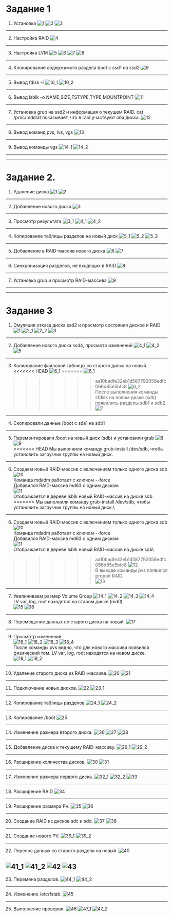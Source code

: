 # Задание 1

1. Установка
![1](https://user-images.githubusercontent.com/44519124/57974776-5949b900-79c6-11e9-9fe2-6673d617d0af.png)
![2](https://user-images.githubusercontent.com/44519124/57974780-6e264c80-79c6-11e9-8e34-281cbdbf3bbc.png)
![3](https://user-images.githubusercontent.com/44519124/57974781-6f577980-79c6-11e9-8ff2-34ec5c9de8fe.png)
---
2. Настройка RAID
![4](https://user-images.githubusercontent.com/44519124/57974782-7088a680-79c6-11e9-8107-f35ef494cb18.png)
---
3. Настройка LVM
![5](https://user-images.githubusercontent.com/44519124/57974783-71b9d380-79c6-11e9-9ded-eb73ca79e5e5.png)
![6](https://user-images.githubusercontent.com/44519124/57974784-72eb0080-79c6-11e9-9417-eba2770152fc.png)
![7](https://user-images.githubusercontent.com/44519124/57974786-74b4c400-79c6-11e9-9836-d2e47a875b55.png)
![8](https://user-images.githubusercontent.com/44519124/57974787-75e5f100-79c6-11e9-9e45-d8a7270e37f2.png)
---
4. Клонирование содержимого раздела boot с ssd1 на ssd2
![9](https://user-images.githubusercontent.com/44519124/57974862-1b4d9480-79c8-11e9-8140-a66b960060e0.png)
---
5. Вывод fdisk -l
![10_1](https://user-images.githubusercontent.com/44519124/57974790-77afb480-79c6-11e9-8b1b-bda80db9cb10.png)
![10_2](https://user-images.githubusercontent.com/44519124/57974792-7a120e80-79c6-11e9-84d1-15cfcd8bf3e7.png)
---
6. Вывод lsblk -o NAME,SIZE,FSTYPE,TYPE,MOUNTPOINT
![11](https://user-images.githubusercontent.com/44519124/57974908-acbd0680-79c8-11e9-96fe-403b3c3c49fe.png)
---
7. Установка grub на ssd2 и информация о текущем RAID. 
cat /proc/mdstat показывает, что в raid участвуют оба диска.
![12](https://user-images.githubusercontent.com/44519124/57974913-d24a1000-79c8-11e9-8091-c3cfe46b76c0.png)
---
8. Вывод команд pvs, lvs, vgs
![13](https://user-images.githubusercontent.com/44519124/57974948-5603fc80-79c9-11e9-9098-08f55b5149c3.png)
---
9. Вывод команды vgs
![14_1](https://user-images.githubusercontent.com/44519124/57974798-7ed6c280-79c6-11e9-852b-732fe842f4ec.png)
![14_2](https://user-images.githubusercontent.com/44519124/57974799-8007ef80-79c6-11e9-996e-eabfed0fd3af.png)
---
---
# Задание 2.
1. Удаление диска
![1](https://user-images.githubusercontent.com/44519124/57975211-a9784980-79cd-11e9-89a7-e07fb071530f.png)
![2](https://user-images.githubusercontent.com/44519124/57975212-aa10e000-79cd-11e9-82d3-16e838a15fb9.png)
---
2. Добавление нового диска
![3](https://user-images.githubusercontent.com/44519124/57975237-d62c6100-79cd-11e9-9abe-e6904bc32dd4.png)
---
3. Просмотр результата
![3_1](https://user-images.githubusercontent.com/44519124/57980785-2e984880-7a38-11e9-9275-8c7d79a666e5.png)
![4_1](https://user-images.githubusercontent.com/44519124/57975246-f2300280-79cd-11e9-8ee0-28bd40e7da72.png)
![4_2](https://user-images.githubusercontent.com/44519124/57975220-ad0bd080-79cd-11e9-82e6-1c699d480a28.png)
---
4. Копирование таблицы разделов на новый диск
![5_1](https://user-images.githubusercontent.com/44519124/57975332-67e89e00-79cf-11e9-8d5f-c2cec819046c.png)
![5_2](https://user-images.githubusercontent.com/44519124/57975222-af6e2a80-79cd-11e9-874f-80d4179d4737.png)
![5_3](https://user-images.githubusercontent.com/44519124/57975265-3e7b4280-79ce-11e9-9b3d-7884befe7395.png)
---
5. Добавление в RAID-массив нового диска
![6](https://user-images.githubusercontent.com/44519124/57975268-5b177a80-79ce-11e9-84c3-17e5d6b7be0c.png)
![7](https://user-images.githubusercontent.com/44519124/57975273-73879500-79ce-11e9-9a4f-ccfa76e1999a.png)
---
6. Синхронизация разделов, не входящих в RAID
![8](https://user-images.githubusercontent.com/44519124/57975226-b39a4800-79cd-11e9-992f-f0f85dadbb15.png)
---
7. Установка grub и просмотр RAID-массива
![9](https://user-images.githubusercontent.com/44519124/57975280-9023cd00-79ce-11e9-9017-24942b4c0cad.png)
---
---
# Задание 3
1. Эмуляция отказа диска ssd2 и просмотр состояния дисков и RAID
![1](https://user-images.githubusercontent.com/44519124/57985913-77232680-7a77-11e9-9901-3d94f13fb6a9.png)
![2_1](https://user-images.githubusercontent.com/44519124/57985916-7ab6ad80-7a77-11e9-9a0c-1181f26834e4.png)
![2_2](https://user-images.githubusercontent.com/44519124/57985917-7b4f4400-7a77-11e9-8908-14dbacbfc592.png)
![3](https://user-images.githubusercontent.com/44519124/57985918-8013f800-7a77-11e9-8679-2b08894dd2b2.png)
---
2. Добавление нового диска ssd4, просмотр изменений
![4_1](https://user-images.githubusercontent.com/44519124/57985920-81452500-7a77-11e9-958a-86f7751fac57.png)
![4_2](https://user-images.githubusercontent.com/44519124/57985924-82765200-7a77-11e9-9f90-d2c533c12304.png)
![5](https://user-images.githubusercontent.com/44519124/57985926-830ee880-7a77-11e9-87fe-8d1102e2410e.png)
---
3.  Копирование файловой таблицы со старого диска на новый. 
<<<<<<< HEAD
![6_1](https://user-images.githubusercontent.com/44519124/57985927-84401580-7a77-11e9-83c2-d3ce7c5a554f.png)
=======
![6_1](https://user-images.githubusercontent.com/44519124/57985927-84401580-7a77-11e9-83c2-d3ce7c5a554f.png)    
>>>>>>> aa10badfe32eb1d587792058edfc066d85e5bfc8
![6_2](https://user-images.githubusercontent.com/44519124/57985928-84d8ac00-7a77-11e9-9317-121de4e790c0.png)\
После выполнения команды sfdisk на новом диске (sdb) появились разделы sdb1 и sdb2.
![7](https://user-images.githubusercontent.com/44519124/57985930-8609d900-7a77-11e9-9e03-bc4e660b49ba.png)
---
4. Скопировали данные /boot с sda1 на sdb1
---
5. Перемонтировали /boot на новый диск (sdb) и установили grub
![8](https://user-images.githubusercontent.com/44519124/57989029-d5fb9680-7a9d-11e9-8e75-b5552d923cd3.png)
![9](https://user-images.githubusercontent.com/44519124/57985933-87d39c80-7a77-11e9-93eb-4d2859971579.png)\
<<<<<<< HEAD
Мы выполнили команду grub-install /dev/sdb, чтобы установить загрузчик группы на новый диск.
---
6. Создаем новый RAID-массив с включением только одного диска sdb
![10](https://user-images.githubusercontent.com/44519124/57985934-8904c980-7a77-11e9-8564-8e3cb3f49625.png)\
Команда mdadm работает с ключом --force \
Добавился RAID-массив md63 с одним диском \
![11](https://user-images.githubusercontent.com/44519124/57989127-04c63c80-7a9f-11e9-97c1-8a98118db306.png)\
Отображается в дереве lsblk новый RAID-массив на диске sdb \
=======
Мы выполнили команду grub-install /dev/sdb, чтобы установить загрузчик группы на новый диск.\

---
6. Создаем новый RAID-массив с включением только одного диска sdb\
![10](https://user-images.githubusercontent.com/44519124/57985934-8904c980-7a77-11e9-8564-8e3cb3f49625.png)\
Команда mdadm работает с ключом --force\
Добавился RAID-массив md63 с одним диском\
![11](https://user-images.githubusercontent.com/44519124/57989127-04c63c80-7a9f-11e9-97c1-8a98118db306.png)\
Отображается в дереве lsblk новый RAID-массив на диске sdb\
>>>>>>> aa10badfe32eb1d587792058edfc066d85e5bfc8
![12](https://user-images.githubusercontent.com/44519124/57985938-8b672380-7a77-11e9-8f16-cfb19f3e0caa.png)\
В выводе команды pvs появился второй RAID. \
![13](https://user-images.githubusercontent.com/44519124/57985939-8b672380-7a77-11e9-80e7-cd55a054b04e.png)
---
7. Увеличиваем размер Volume Group
![14_1](https://user-images.githubusercontent.com/44519124/57985941-8c985080-7a77-11e9-8e76-ceffc66c887b.png)
![14_2](https://user-images.githubusercontent.com/44519124/57985943-8d30e700-7a77-11e9-87e2-5f5899238945.png)
![14_3](https://user-images.githubusercontent.com/44519124/57985944-8e621400-7a77-11e9-8b54-62d1d4ab36a8.png)
![14_4](https://user-images.githubusercontent.com/44519124/57985947-8efaaa80-7a77-11e9-97ed-9229585bfec2.png)\
LV var, log, root находятся на старом диске (md0) \
![15](https://user-images.githubusercontent.com/44519124/57985949-902bd780-7a77-11e9-9144-88d5c48b119f.png)
![16](https://user-images.githubusercontent.com/44519124/57985950-90c46e00-7a77-11e9-9956-ee0fd6fd3996.png)
---
8. Перемещение данных со старого диска на новый.
![17](https://user-images.githubusercontent.com/44519124/57985952-91f59b00-7a77-11e9-89f0-ff47e319b03a.png)
---
9. Просмотр изменений \
![18_1](https://user-images.githubusercontent.com/44519124/57985953-9326c800-7a77-11e9-83af-9480343e093e.png)
![18_2](https://user-images.githubusercontent.com/44519124/57985955-9457f500-7a77-11e9-9070-a74e0334e5eb.png)
![18_3](https://user-images.githubusercontent.com/44519124/57985956-94f08b80-7a77-11e9-949e-956b239e3919.png)
![18_4](https://user-images.githubusercontent.com/44519124/57985958-96ba4f00-7a77-11e9-8b38-01a3dd1fac24.png) \
После команды pvs видно, что для нового массива появился физический том. LV var, log, root находятся на новом диске. \
![19_1](https://user-images.githubusercontent.com/44519124/57985960-991ca900-7a77-11e9-9c36-b457a65f8258.png)
![19_2](https://user-images.githubusercontent.com/44519124/57985961-9a4dd600-7a77-11e9-8d71-323c9373a8b2.png)
---
10. Удаление старого диска из RAID-массива.
![20](https://user-images.githubusercontent.com/44519124/57985962-9ae66c80-7a77-11e9-8fcc-06d2226119d3.png)
![21](https://user-images.githubusercontent.com/44519124/57988508-135d2580-7a98-11e9-96f8-50c2759bd51e.png)
---
11. Подключение новых дисков.
![22](https://user-images.githubusercontent.com/44519124/58008147-71b7f180-7af4-11e9-8533-c6822d3bccb0.png)
![23_1](https://user-images.githubusercontent.com/44519124/57988510-18ba7000-7a98-11e9-8892-7826442b6c4d.png)
---
12. Копирование таблицы разделов
![24_1](https://user-images.githubusercontent.com/44519124/57988511-1b1cca00-7a98-11e9-82d4-87467906e83e.png)
![24_2](https://user-images.githubusercontent.com/44519124/57988512-1c4df700-7a98-11e9-809f-98700068cd03.png)
---
13. Копирование /boot
![25](https://user-images.githubusercontent.com/44519124/57988513-1ce68d80-7a98-11e9-8264-8e96f4397b9b.png)
---
14. Изменение размера второго диска.
![26](https://user-images.githubusercontent.com/44519124/57988516-1eb05100-7a98-11e9-8563-555b5cae87d2.png)
![27](https://user-images.githubusercontent.com/44519124/57988517-1fe17e00-7a98-11e9-9426-50dff5709988.png)
![28](https://user-images.githubusercontent.com/44519124/58008477-26eaa980-7af5-11e9-973c-ddcf79637ea8.png)
---
15. Добавление диска к текущему RAID-массиву.
![29_1](https://user-images.githubusercontent.com/44519124/57988521-25d75f00-7a98-11e9-8526-4b11b2e3274e.png)
![29_2](https://user-images.githubusercontent.com/44519124/57988524-2a9c1300-7a98-11e9-981a-da561d4c726a.png)
---
16. Расширение количества дисков.
![30](https://user-images.githubusercontent.com/44519124/57988557-6931cd80-7a98-11e9-95d3-b95e56669cef.png)
![31](https://user-images.githubusercontent.com/44519124/57988525-2b34a980-7a98-11e9-9307-a5c93e0b85dd.png)
---
17. Изменение размера первого диска.
![32_1](https://user-images.githubusercontent.com/44519124/57988526-2c65d680-7a98-11e9-92ad-fbd61824b892.png)
![32_2](https://user-images.githubusercontent.com/44519124/57988527-2d970380-7a98-11e9-8b54-9ccc8195f330.png)
![33](https://user-images.githubusercontent.com/44519124/57988528-2e2f9a00-7a98-11e9-8a92-d858392b3403.png)
---
18. Расширение RAID
![34](https://user-images.githubusercontent.com/44519124/57988530-2ec83080-7a98-11e9-90fe-ec238d0b1df7.png)
---
19. Расширение размера PV.
![35](https://user-images.githubusercontent.com/44519124/57988531-2ff95d80-7a98-11e9-8713-dc358b57acc3.png)
![36](https://user-images.githubusercontent.com/44519124/57988532-312a8a80-7a98-11e9-9661-a13303bcaf46.png)
---
20. Создание RAID из дисков sdc и sdd.
![37](https://user-images.githubusercontent.com/44519124/57988533-325bb780-7a98-11e9-9de6-2fa367481fb5.png)
![38](https://user-images.githubusercontent.com/44519124/57988534-32f44e00-7a98-11e9-8343-0276c562a56d.png)
---
21. Создание нового PV.
![39_1](https://user-images.githubusercontent.com/44519124/57988535-338ce480-7a98-11e9-90a1-05d8902b1649.png)
![39_2](https://user-images.githubusercontent.com/44519124/57988536-34be1180-7a98-11e9-8bf8-e73443ccd6f2.png)
---
22. Перенос данных со старого раздела на новый.
![40](https://user-images.githubusercontent.com/44519124/57988548-50291c80-7a98-11e9-8a3e-9d3929740030.png)

![41_1](https://user-images.githubusercontent.com/44519124/57988537-35ef3e80-7a98-11e9-9dd9-18141a45c14a.png)
![41_2](https://user-images.githubusercontent.com/44519124/57988538-3a1b5c00-7a98-11e9-860a-b0d27d59b855.png)
![42](https://user-images.githubusercontent.com/44519124/57988539-3be51f80-7a98-11e9-9bdd-3d7677878e6d.png)
![43](https://user-images.githubusercontent.com/44519124/57988544-469fb480-7a98-11e9-80a4-8030ed591ada.png)
---
23. Перемена разделов.
![44_1](https://user-images.githubusercontent.com/44519124/57988540-3daee300-7a98-11e9-9869-d634d2bdc1e5.png)
![44_2](https://user-images.githubusercontent.com/44519124/57988541-3ee01000-7a98-11e9-897e-759bbed0e4f7.png)
---
24. Изменение /etc/fstab.
![45](https://user-images.githubusercontent.com/44519124/57988896-2e319900-7a9c-11e9-93ff-cfdeaa3cc58a.png)
---
25. Выполнение проверок.
![46](https://user-images.githubusercontent.com/44519124/57988897-3093f300-7a9c-11e9-8e70-85ff3764e07c.png)
![47_1](https://user-images.githubusercontent.com/44519124/57988898-31c52000-7a9c-11e9-9094-ef4ae25769e9.png)
![47_2](https://user-images.githubusercontent.com/44519124/57988899-32f64d00-7a9c-11e9-90f3-d68bbb196cbd.png)
